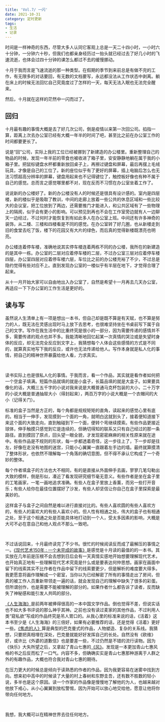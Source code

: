 ```yaml
---
title: 'Vol.7/ 一闪'
date: 2021-10-31
category: 定时更新
tags:
- 生活
- 记录
---
```


时间是一样神奇的东西，尽管大多人认同它客观上总是一天二十四小时，一小时六十分钟，一分钟六十秒，但我们也都亲身经历过一抬头就已经过去了好几小时的飞速流逝，也体会过四十分钟的课怎么都过不去的缓慢挪动。

十月于我而言是飞速流逝的那一种类型。在假期的季节到来前总是有做不完的工作，有无限多的对话要回，有无数的文档要写，永远都没法从工作状态中剥离。躺在床上的时候无法回忆自己究竟度过了怎样的一天，每天无法入眠也无法完全醒来。

然后，十月就在这样的茫然中一闪而过了。

<!--more-->

## 回归

十月最有趣的事情大概是去了好几次公司，倒是疫情以来第一次回公司。掐指一算，距离上次去办公室已经有大概一年半的时间了吧，甚至比之前在办公室工作的时间都要更长了。

说是“回”公司，实际上我的工位已经被挪到了新建造的办公楼里。重新整理自己的物品的时候，发现一年半前的零食也被收进了箱子里，安安静静地躺在属于我的小箱子里。把鼠标键盘水杯都重新放回桌子上，再擦过键盘和屏幕，最后再摆上毛绒玩具，才像是自己的工位了。新的座位似乎有了更好的屏幕，插上电脑后怎么也无法习惯超高分辨率的屏幕，键盘用起来也不记得键位了，触控板好像也有种不属于自己的感觉。总而言之感觉哪里都不对，现在反而不习惯在办公室坐着工作了。

说说新的办公楼好了。新的办公楼没有人的时候还是很具有设计感的。室内是四层楼，新的楼似乎是吸取了教训，中间的走廊上放着一些公共的休息区域和一些比较大的会议室，把工位放到了两边，还需要推门才能进入，和公共区域有了一些物理上的隔阂，似乎会有更小的影响。可以预见到再也不会在工作室旁边就有人一边聊天一边经过，不过何时才能恢复到有如此多人在办公室上班。中间还有许多神奇的装饰，从二楼、三楼和四楼看是不同的感觉。在办公室转了好几圈，也从新楼走到旧的食堂去吃了饭，楼下的花园又有大片的绿色，而后真的觉得新楼既漂亮也明亮。

办公楼连着停车楼，准确地说其实停车楼连着两栋不同的办公楼，我所在的新建造的是其中一栋。办公室的二层对应着停车楼的二层，不过办公室三层对应着停车楼四层，办公室四层对应着停车楼六层，车位比之前的办公楼充裕了不少，不过总是隐约觉得有些对应不上。直到发现办公室的一楼似乎有半层在地下，才觉得合理了起来。

从十一月开始大家可以自由地出入办公室了，自然是希望十一月再去几天办公室，再适应一下下办公室的工作生活是更好的。

## 读与写

虽然说人生清单上有一项是想出一本书，但自己却是既不算是有天赋，也不算是努力的人，既无法在灵感出现时马上放下去思考，也很难坚持坐在书桌前写下属于自己的文字。写作在我生活中的比重终究是很小的一部分，因为需要传递的感情并不多，需要传递的观点也并不多。我能清晰地回忆起某一次真情的哭泣或是失望时身体的反应，却无法完全反应到文字上，我猜想每个人体会这些感情的方式是不同的，就算真实地写下我的反应，或许也无法传递给他人。写作本身就是私人化的事情，把自己的精神世界暴露给他人看，力求真实。

&nbsp;

读书实际上也是很私人化的事情。于我而言，看一个作品，其实就是看作者如何把一个空盒子填满。短篇作品就填的就是小盒子，长篇品填的就是大盒子。如果要具像化的话，大概三五千字的小说对我来说是大概普通马克杯包装的大小，二十万字的小说大概是普通抽屉大小（得封起来），两百万字的小说大概是一个衣帽间的大小（记得关门）。

标准的盒子当然是方正的，每个角都是规规矩矩的直角，读起来的感觉心里有底的。相当于一伸手，发现摸到一个面的一角，就明白这就到头了，接着便知道接下来这个面的大致走向，直到触碰到下一个面，便转个弯继续摸索。有些作品更接近球体，伸手触摸只感觉到它是连续的，但确切得知的联系又只有自己经过的那一条路径。直到摸回了原点，回头望一眼全貌，才发现密密麻麻的相关性原来就在途中。有些作品是不规则的形状，每一步都透着奇怪，这一步往上了，下一步却是往左，好像在走没有地图的迷宫，只能小心翼翼一直跟着左手边的墙。最终就算摸清了整体形状，也依然不理解每一个角落的确切意图，但不得不承认它构成了一个奇妙的整体。

每个作者填盒子的方法也大不相同，有的是直接从外面伸手去画，寥寥几笔勾勒出大致的模样，倒是形似，凑近了看发现研究细节毫无意义。有些作者是坐在盒子里的工笔画家，一笔一画地追求准确。有些人在盒子里放上香薰，而另一些打开音乐；有些人给你在最佳位置摆好了沙发，有些人却坚信让你自己在盒子里探索是最美妙的。

这样盒子与盒子之间自然是难以进行直接对比的。有些人喜欢圆的有些人喜欢方的，有些人的喜欢大的有些人喜欢小的。但人性有相通之处，伟大的盒子也有相通之处，至于这个相通之处是否能具体地打动到一个人，受太多因素的影响，大概是大可不必在意自己和他人观点不那么一致吧。

&nbsp;

不过话说回来，十月最终读完了不少书。很忙的时候阅读反而成了最解压的事情之一。[《现代艺术150年 : 一个未完成的故事》](https://book.douban.com/subject/26854318/)是感觉是十月读的最值的的一本书。其实放在几年前是压根不会去想到日后会有一天真情实感地开始想要理解现代艺术，也开始真正地有一些理解现代艺术究竟是什么或是要表达何仲思想。画家在画面中留下的线索其实不比作者在作品中留下的线索要更少，但是解析的难度要大得多。我更愿意将画作理解成一个密室，当你以为已经解密了所有的事情走出了房间，但真的被工作人员重新带领走一遍的话，就会发现自己的理解中缺失了很多的彩蛋。但所谓创作，也是需要不能被理解的部分的。如果作者什么都告诉了读者，反而缺失了神秘感和能引发人共鸣的部分。

[《人生海海》](https://book.douban.com/subject/30475767/)是前两年被捧得很高的一本中国文学作品。倒也觉得不差，但说实话也不如大多书评说的那么神乎其神。之前也没有读过麦家的其他作品，不过利用人类“窥私欲”写成的作品终究是吊人胃口的。从我心里的标准来说的话，《活着》这本书至少是《人生海海》的三倍好，如果有必要推荐的话，还是觉得《活着》更好一些。[《焦虑的人》](https://book.douban.com/subject/35539713/)算是典型的巴克曼式的作品，人物塑造、复杂的关系线。我猜想，只要把真相埋在深处，巴克曼就能好好发挥自己的长处。自然没有《欧维》好，或许比《外婆的道歉信》也是要差一些，不过仍然是不错的流行读物。因为《快乐》大失所望之后，又拿起了青山七惠的[《风》](https://book.douban.com/subject/35427850/)。发现是一本更加青山七惠风格的书之后反而松了一口气。内容不多，但确确实实是青山七惠那种游离于人群之外的有趣作品，大概也符合我对青山七惠的期待。

在压力更大的时候总是倾向于读熟悉的作者的作品，因为我更容易在迷雾中找到方向。想来初中高中的时候读了大量的村上春树和东野圭吾，还有数不胜数的轻小说，多半也是这个原因。读一个作家的作品像是慢慢地了解他的为人，也越来越对他放下戒心，从小心翼翼到放松警惕，因为开始可以放心地交给他，愿意让他将你带向任何地方。

&nbsp;

我想，我大概可以在精神世界去往任何地方。
